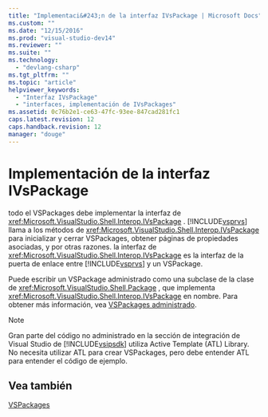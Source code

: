 ```yaml
---
title: "Implementaci&#243;n de la interfaz IVsPackage | Microsoft Docs"
ms.custom: ""
ms.date: "12/15/2016"
ms.prod: "visual-studio-dev14"
ms.reviewer: ""
ms.suite: ""
ms.technology: 
  - "devlang-csharp"
ms.tgt_pltfrm: ""
ms.topic: "article"
helpviewer_keywords: 
  - "Interfaz IVsPackage"
  - "interfaces, implementación de IVsPackages"
ms.assetid: 0c76b2e1-ce63-47fc-93ee-847cad281fc1
caps.latest.revision: 12
caps.handback.revision: 12
manager: "douge"
---
```

# Implementaci&#243;n de la interfaz IVsPackage
todo el VSPackages debe implementar la interfaz de <xref:Microsoft.VisualStudio.Shell.Interop.IVsPackage> .  [!INCLUDE[vsprvs](../code-quality/includes/vsprvs_md.md)] llama a los métodos de <xref:Microsoft.VisualStudio.Shell.Interop.IVsPackage> para inicializar y cerrar VSPackages, obtener páginas de propiedades asociadas, y por otras razones.  la interfaz de <xref:Microsoft.VisualStudio.Shell.Interop.IVsPackage> es la interfaz de la puerta de enlace entre [!INCLUDE[vsprvs](../code-quality/includes/vsprvs_md.md)] y un VSPackage.  
  
 Puede escribir un VSPackage administrado como una subclase de la clase de <xref:Microsoft.VisualStudio.Shell.Package> , que implementa <xref:Microsoft.VisualStudio.Shell.Interop.IVsPackage> en nombre.  Para obtener más información, vea [VSPackages administrado](../misc/managed-vspackages.md).  
  
> [!NOTE]
>  Gran parte del código no administrado en la sección de integración de Visual Studio de [!INCLUDE[vsipsdk](../extensibility/includes/vsipsdk_md.md)] utiliza Active Template \(ATL\) Library.  No necesita utilizar ATL para crear VSPackages, pero debe entender ATL para entender el código de ejemplo.  
  
## Vea también  
 [VSPackages](../extensibility/internals/vspackages.md)
